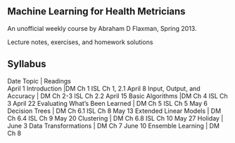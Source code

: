 Machine Learning for Health Metricians
--------------------------------------

An unofficial weekly course by Abraham D Flaxman, Spring 2013.


Lecture notes, exercises, and homework solutions

Syllabus
--------

  Date      Topic                       |	Readings	
  April 1   Introduction	              |DM Ch 1	ISL Ch 1, 2.1
  April 8   Input, Output, and Accuracy |	DM Ch 2-3	ISL Ch 2.2
  April 15  Basic Algorithms	         |DM Ch 4	ISL Ch 3
  April 22  Evaluating What’s Been Learned	| DM Ch 5	ISL Ch 5
  May 6     Decision Trees	| DM Ch 6.1	ISL Ch 8
  May 13    Extended Linear Models |	DM Ch 6.4	ISL Ch 9
  May 20    Clustering |	DM Ch 6.8	ISL Ch 10
  May 27    Holiday		|
  June 3    Data Transformations |	DM Ch 7	
  June 10   Ensemble Learning |	DM Ch 8	
